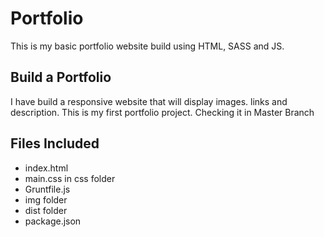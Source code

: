 # Portfolio
This is my basic portfolio website build using HTML, SASS and JS.
 
## Build a Portfolio
I have build a responsive website that will display images. links and description.
This is my first portfolio project.
Checking it in Master Branch
## Files Included

* index.html
* main.css in css folder
* Gruntfile.js
* img folder
* dist folder
* package.json
